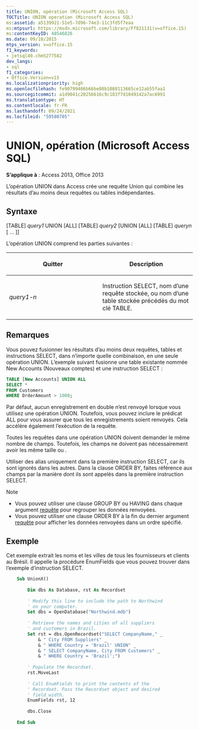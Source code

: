 ```yaml
---
title: UNION, opération (Microsoft Access SQL)
TOCTitle: UNION operation (Microsoft Access SQL)
ms:assetid: a5139921-51e5-7d96-74e3-11c3fd5f7eaa
ms:mtpsurl: https://msdn.microsoft.com/library/Ff821131(v=office.15)
ms:contentKeyID: 48546826
ms.date: 09/18/2015
mtps_version: v=office.15
f1_keywords:
- jetsql40.chm5277582
dev_langs:
- sql
f1_categories:
- Office.Version=v15
ms.localizationpriority: high
ms.openlocfilehash: fe90799406b66be08b1088113665ce12ab55faa1
ms.sourcegitcommit: a1d9041c20256616c9c183f7d1049142a7ac6991
ms.translationtype: HT
ms.contentlocale: fr-FR
ms.lasthandoff: 09/24/2021
ms.locfileid: "59580705"
---
```

# <a name="union-operation-microsoft-access-sql"></a>UNION, opération (Microsoft Access SQL)

**S’applique à** : Access 2013, Office 2013

L’opération UNION dans Access crée une requête Union qui combine les résultats d’au moins deux requêtes ou tables indépendantes.

## <a name="syntax"></a>Syntaxe

\[TABLE\] *query1* UNION \[ALL\] \[TABLE\] *query2* \[UNION \[ALL\] \[TABLE\] *queryn* \[ … \]\]

L’opération UNION comprend les parties suivantes :

<table>
<colgroup>
<col style="width: 50%" />
<col style="width: 50%" />
</colgroup>
<thead>
<tr class="header">
<th><p>Quitter</p></th>
<th><p>Description</p></th>
</tr>
</thead>
<tbody>
<tr class="odd">
<td><p><em>query1-n</em></p></td>
<td><p>Instruction SELECT, nom d’une requête stockée, ou nom d’une table stockée précédés du mot clé TABLE.</p></td>
</tr>
</tbody>
</table>


## <a name="remarks"></a>Remarques

Vous pouvez fusionner les résultats d’au moins deux requêtes, tables et instructions SELECT, dans n’importe quelle combinaison, en une seule opération UNION. L’exemple suivant fusionne une table existante nommée New Accounts (Nouveaux comptes) et une instruction SELECT :

```sql
TABLE [New Accounts] UNION ALL 
SELECT * 
FROM Customers 
WHERE OrderAmount > 1000;
```

Par défaut, aucun enregistrement en double n’est renvoyé lorsque vous utilisez une opération UNION. Toutefois, vous pouvez inclure le prédicat ALL pour vous assurer que tous les enregistrements soient renvoyés. Cela accélère également l’exécution de la requête.

Toutes les requêtes dans une opération UNION doivent demander le même nombre de champs. Toutefois, les champs ne doivent pas nécessairement avoir les même taille ou .

Utiliser des alias uniquement dans la première instruction SELECT, car ils sont ignorés dans les autres. Dans la clause ORDER BY, faites référence aux champs par la manière dont ils sont appelés dans la première instruction SELECT.

> [!NOTE]
> - Vous pouvez utiliser une clause GROUP BY ou HAVING dans chaque argument [requête](https://docs.microsoft.com/office/vba/access/Concepts/Structured-Query-Language/group-by-clause-microsoft-access-sql) pour regrouper les données renvoyées.
> - Vous pouvez utiliser une clause ORDER BY à la fin du dernier argument [requête](https://docs.microsoft.com/office/vba/access/concepts/structured-query-language/order-by-clause-microsoft-access-sql) pour afficher les données renvoyées dans un ordre spécifié.

## <a name="example"></a>Exemple

Cet exemple extrait les noms et les villes de tous les fournisseurs et clients au Brésil. Il appelle la procédure EnumFields que vous pouvez trouver dans l’exemple d’instruction SELECT.

```vb
    Sub UnionX() 
     
        Dim dbs As Database, rst As Recordset 
     
        ' Modify this line to include the path to Northwind 
        ' on your computer. 
        Set dbs = OpenDatabase("Northwind.mdb") 
         
        ' Retrieve the names and cities of all suppliers  
        ' and customers in Brazil. 
        Set rst = dbs.OpenRecordset("SELECT CompanyName," _ 
            & " City FROM Suppliers" _ 
            & " WHERE Country = 'Brazil' UNION" _ 
            & " SELECT CompanyName, City FROM Customers" _ 
            & " WHERE Country = 'Brazil';") 
         
        ' Populate the Recordset. 
        rst.MoveLast 
         
        ' Call EnumFields to print the contents of the  
        ' Recordset. Pass the Recordset object and desired 
        ' field width. 
        EnumFields rst, 12 
     
        dbs.Close 
     
    End Sub
```
